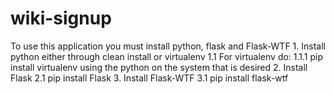 # wiki-signup

To use this application you must install python, flask and Flask-WTF
	1. Install python either through clean install or virtualenv
		1.1 For virtualenv do:
			1.1.1 pip install virtualenv using the python on the system that is desired
	2. Install Flask
		2.1 pip install Flask
	3. Install Flask-WTF
		3.1 pip install flask-wtf

